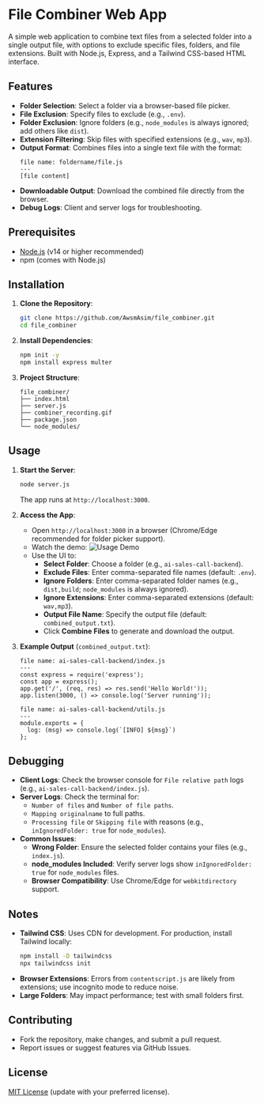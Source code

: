 # File Combiner Web App

A simple web application to combine text files from a selected folder into a single output file, with options to exclude specific files, folders, and file extensions. Built with Node.js, Express, and a Tailwind CSS-based HTML interface.

## Features
- **Folder Selection**: Select a folder via a browser-based file picker.
- **File Exclusion**: Specify files to exclude (e.g., `.env`).
- **Folder Exclusion**: Ignore folders (e.g., `node_modules` is always ignored; add others like `dist`).
- **Extension Filtering**: Skip files with specified extensions (e.g., `wav`, `mp3`).
- **Output Format**: Combines files into a single text file with the format:
  ```
  file name: foldername/file.js
  ---
  [file content]
  ```
- **Downloadable Output**: Download the combined file directly from the browser.
- **Debug Logs**: Client and server logs for troubleshooting.

## Prerequisites
- [Node.js](https://nodejs.org/) (v14 or higher recommended)
- npm (comes with Node.js)

## Installation
1. **Clone the Repository**:
   ```bash
   git clone https://github.com/AwsmAsim/file_combiner.git
   cd file_combiner
   ```

2. **Install Dependencies**:
   ```bash
   npm init -y
   npm install express multer
   ```

3. **Project Structure**:
   ```
   file_combiner/
   ├── index.html
   ├── server.js
   ├── combiner_recording.gif
   ├── package.json
   └── node_modules/
   ```

## Usage
1. **Start the Server**:
   ```bash
   node server.js
   ```
   The app runs at `http://localhost:3000`.

2. **Access the App**:
   - Open `http://localhost:3000` in a browser (Chrome/Edge recommended for folder picker support).
   - Watch the demo: ![Usage Demo](combiner_recording.gif)
   - Use the UI to:
     - **Select Folder**: Choose a folder (e.g., `ai-sales-call-backend`).
     - **Exclude Files**: Enter comma-separated file names (default: `.env`).
     - **Ignore Folders**: Enter comma-separated folder names (e.g., `dist,build`; `node_modules` is always ignored).
     - **Ignore Extensions**: Enter comma-separated extensions (default: `wav,mp3`).
     - **Output File Name**: Specify the output file (default: `combined_output.txt`).
     - Click **Combine Files** to generate and download the output.

3. **Example Output** (`combined_output.txt`):
   ```
   file name: ai-sales-call-backend/index.js
   ---
   const express = require('express');
   const app = express();
   app.get('/', (req, res) => res.send('Hello World!'));
   app.listen(3000, () => console.log('Server running'));

   file name: ai-sales-call-backend/utils.js
   ---
   module.exports = {
     log: (msg) => console.log(`[INFO] ${msg}`)
   };
   ```

## Debugging
- **Client Logs**: Check the browser console for `File relative path` logs (e.g., `ai-sales-call-backend/index.js`).
- **Server Logs**: Check the terminal for:
  - `Number of files` and `Number of file paths`.
  - `Mapping originalname` to full paths.
  - `Processing file` or `Skipping file` with reasons (e.g., `inIgnoredFolder: true` for `node_modules`).
- **Common Issues**:
  - **Wrong Folder**: Ensure the selected folder contains your files (e.g., `index.js`).
  - **node_modules Included**: Verify server logs show `inIgnoredFolder: true` for `node_modules` files.
  - **Browser Compatibility**: Use Chrome/Edge for `webkitdirectory` support.

## Notes
- **Tailwind CSS**: Uses CDN for development. For production, install Tailwind locally:
  ```bash
  npm install -D tailwindcss
  npx tailwindcss init
  ```
- **Browser Extensions**: Errors from `contentscript.js` are likely from extensions; use incognito mode to reduce noise.
- **Large Folders**: May impact performance; test with small folders first.

## Contributing
- Fork the repository, make changes, and submit a pull request.
- Report issues or suggest features via GitHub Issues.

## License
[MIT License](LICENSE) (update with your preferred license).
